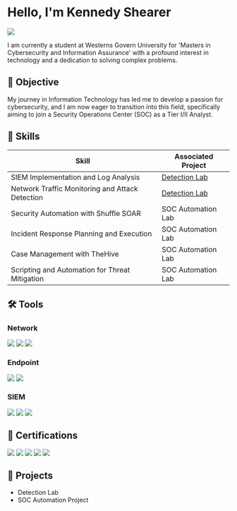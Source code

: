 # Hello, I'm Kennedy Shearer
<a href="https://www.linkedin.com/in/kennedyshearer"><img src="https://img.shields.io/badge/-LinkedIn-0072b1?&style=for-the-badge&logo=linkedin&logoColor=white" /></a>

I am currently a student at Westerns Govern University for 'Masters in Cybersecurity and Information Assurance' with a profound interest in technology and a dedication to solving complex problems.

## 🌱 Objective

My journey in Information Technology has led me to develop a passion for cybersecurity, and I am now eager to transition into this field, specifically aiming to join a Security Operations Center (SOC) as a Tier I/II Analyst.

## 💪 Skills

| Skill                                         | Associated Project         |
|-----------------------------------------------|----------------------------|
| SIEM Implementation and Log Analysis          | <a href="https://google.com">Detection Lab</a>|
| Network Traffic Monitoring and Attack Detection | <a href="https://google.com">Detection Lab</a>|
| Security Automation with Shuffle SOAR         | SOC Automation Lab|
| Incident Response Planning and Execution      | SOC Automation Lab|
| Case Management with TheHive                  | SOC Automation Lab|
| Scripting and Automation for Threat Mitigation | SOC Automation Lab|

## 🛠️ Tools

### Network
<div>
    <img src="https://img.shields.io/badge/-Wireshark-1679A7?&style=for-the-badge&logo=Wireshark&logoColor=white" />
    <img src="https://img.shields.io/badge/-Suricata-EF3B2D?&style=for-the-badge&logo=Suricata&logoColor=white" />
    <img src="https://img.shields.io/badge/-Zeek-777BB4?&style=for-the-badge&logo=Zeek&logoColor=white" />
</div>

### Endpoint
<div>
    <img src="https://img.shields.io/badge/-Microsoft_Defender_for_Endpoint-00A4EF?&style=for-the-badge&logo=Microsoft&logoColor=white" />
    <img src="https://img.shields.io/badge/-Velociraptor-4B275F?&style=for-the-badge&logo=Velociraptor&logoColor=white" />
</div>

### SIEM
<div>
    <img src="https://img.shields.io/badge/-Microsoft_Sentinel-0078D4?&style=for-the-badge&logo=Microsoft&logoColor=white" />
    <img src="https://img.shields.io/badge/-Splunk-000000?&style=for-the-badge&logo=Splunk&logoColor=white" />
    <img src="https://img.shields.io/badge/-Elastic-005571?&style=for-the-badge&logo=Elastic&logoColor=white" />
</div>

## 📝 Certifications

<div>
<a href="https://www.credly.com/badges/56e03886-0556-435f-9576-8a804a39a75b/public_url"><img src="https://img.shields.io/badge/-Pentest%2B-FF0000?style=for-the-badge&logo=CompTIA&logoColor=white" /></a>
<a href="https://www.credly.com/badges/766bfb5f-88e8-4e52-894f-8ac25e89d812/public_url"><img src="https://img.shields.io/badge/-CySA%2B-006400?&style=for-the-badge&logo=CompTIA&logoColor=white" /></a>
<a href="https://www.credly.com/badges/df3c261f-d766-4504-b622-15150b495695/public_url"><img src="https://img.shields.io/badge/-Security%2B-FF8000?&style=for-the-badge&logo=CompTIA&logoColor=white" /></a>
<a href="https://www.credly.com/badges/3ee76336-39a9-40a7-82b1-705a457a5a2d/public_url"><img src="https://img.shields.io/badge/-Network%2B-007ACC?&style=for-the-badge&logo=CompTIA&logoColor=white" /></a>
<a href="https://www.credly.com/badges/4e4d90cc-f2d0-4b5d-8ab9-cefe4d32044b/public_url"><img src="https://img.shields.io/badge/-Google%20Cybersecurity%20Professional-000080?&style=for-the-badge&logo=Google&logoColor=white" /></a>
</div>

## 🚧 Projects
- Detection Lab
- SOC Automation Project

